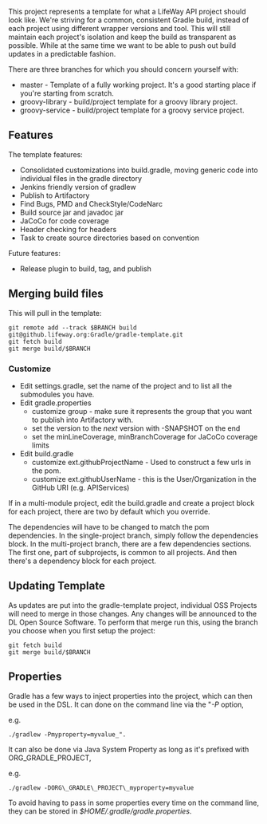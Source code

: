 This project represents a template for what a LifeWay API project should look
like. We're striving for a common, consistent Gradle build, instead of each
project using different wrapper versions and tool.  This will still maintain
each project's isolation and keep the build as transparent as possible. While at
the same time we want to be able to push out build updates in a predictable
fashion.

There are three branches for which you should concern yourself with:
* master - Template of a fully working project. It's a good starting place if you're starting from scratch.
* groovy-library - build/project template for a groovy library project.
* groovy-service - build/project template for a groovy service project.

## Features

The template features:
* Consolidated customizations into build.gradle, moving generic code into individual files in the gradle directory
* Jenkins friendly version of gradlew
* Publish to Artifactory
* Find Bugs, PMD and CheckStyle/CodeNarc
* Build source jar and javadoc jar
* JaCoCo for code coverage
* Header checking for headers
* Task to create source directories based on convention

Future features:
* Release plugin to build, tag, and publish

## Merging build files
This will pull in the template:

    git remote add --track $BRANCH build git@github.lifeway.org:Gradle/gradle-template.git
    git fetch build
    git merge build/$BRANCH

### Customize

* Edit settings.gradle, set the name of the project and to list all the submodules you have.
* Edit gradle.properties
    * customize group - make sure it represents the group that you want to publish into Artifactory with.
    * set the version to the *next* version with -SNAPSHOT on the end
    * set the minLineCoverage, minBranchCoverage for JaCoCo coverage limits
* Edit build.gradle
    * customize ext.githubProjectName - Used to construct a few urls in the pom.
    * customize ext.githubUserName - this is the User/Organization in the GitHub URI (e.g. APIServices)

If in a multi-module project, edit the build.gradle and create a project block for each project, there are two by default which you override.

The dependencies will have to be changed to match the pom dependencies. In the single-project branch, simply follow the dependencies block. In the multi-project branch, there are a few dependencies sections. The first one, part of subprojects, is common to all projects. And then there's a dependency block for each project.

## Updating Template

As updates are put into the gradle-template project, individual OSS Projects will need to merge in those changes. Any changes will be announced to the DL Open Source Software.  To perform that merge run this, using the branch you choose when you first setup the project:

    git fetch build
    git merge build/$BRANCH

## Properties

Gradle has a few ways to inject properties into the project, which can then be used in the DSL.
It can done on the command line via the "_\-P_ option,

e.g.

    ./gradlew -Pmyproperty=myvalue_".

It can also be done via Java System Property as long as it's prefixed with ORG\_GRADLE\_PROJECT,

e.g.

    ./gradlew -DORG\_GRADLE\_PROJECT\_myproperty=myvalue

To avoid having to pass in some properties every time on the command line, they can
be stored in <em>$HOME/.gradle/gradle.properties</em>.
